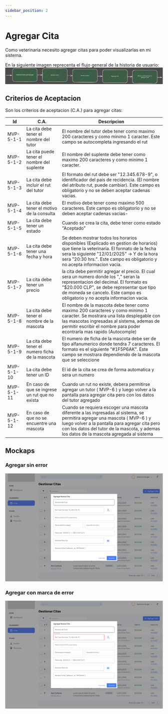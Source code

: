 ```yaml
---
sidebar_position: 2
---
```


# Agregar Cita

Como veterinaria necesito agregar citas para poder visualizarlas en mi sistema.

En la siguiente imagen reprecenta el flujo general de la historia de usuario:
![Task Flow de Gestionar citas](/img/gestionar_citas/agregar_cita/agregar_cita_diagrama.svg)

## Criterios de Aceptacion
Son los criterios de aceptacion (C.A.) para agregar citas:

| Id | C.A. | Descripcion | 
|-------------------- | -------- | -------- | 
| MVP-5-1-1 | La cita debe tener el nombre del tutor | El nombre del tutor debe tener como maximo 200 caracteres y como minimo 1 caracter. Este campo se autocompleta ingresando el rut |
| MVP-5-1-2 | La cita puede tener el nombre del suplente | El nombre del suplente debe tener como maximo 200 caracteres y como minimo 1 caracter. |
| MVP-5-1-3 | La cita debe incluir el rut del tutor | El formato del rut debe ser "12.345.678-9", o identificador del pais de recidencia. (El nombre del atributo rut, puede cambiar). Este campo es obligatorio y no se deben aceptar cadenas vacias. |
| MVP-5-1-4 | La cita debe tener el motivo de la consulta | El motivo debe tener como maximo 500 caracteres. Este campo es obligatorio y no se deben aceptar cadenas vacias- |
| MVP-5-1-5 | La cita debe tener un estado | Cuando se crea la cita, debe tener como estado "Aceptado" |
| MVP-5-1-6 | La cita debe tener una fecha y hora | Se deben mostrar todos los horarios disponibles (Explicado en gestion de horarios) que tiene la veterinaria. El formato de la fecha sera la siguiente "12/01/2025" -> Y de la hora sera "20:30 hrs.". Este campo es obligatorio y no acepta informacion vacia. |
| MVP-5-1-7 | La cita debe tener un precio | la cita debe permitir agregar el precio. El cual sera un numero donde los "," seran la representacion del decimal. El formato es "$20.000 CLP", se debe representar que tipo de moneda se cancelo. Este campo es obligatorio y no acepta informacion vacia. |
| MVP-5-1-8 | La cita debe tener el nombre de la mascota | El nombre de la mascota debe tener como maximo 200 caracteres y como minimo 1 caracter. Se mostrara una lista desplegable con las mascotas ingresadas al sistema, ademas de permitir escribir el nombre para poder econtrarla mas rapido (Autocomple) |
| MVP-5-1-9 | La cita debe tener el numero ficha de la mascota | El numero de ficha de la mascota debe ser de tipo alfanumerico donde tendra 7 caracteres. El formato es el siguiente "#1F5P6AK". Este campo se mostrara dependiendo de la mascota que se seleccione |
| MVP-5-1-10 | La cita debe tener un ID | El id de la cita se crea de forma automatica y sera un numero | 
| MVP-5-1-11 | En caso de que se ingrese un rut que no exista | Cuando un rut no existe, debera permitirse agregar un tutor ( MVP-6 ) y luego volver a la pantalla para agregar cita pero con los datos del tutor agregado |
| MVP-5-1-12 | En caso de que no se encuentre una mascota | Cuando se requiera escoger una mascota diferente a las ingresadas al sistema, se permitira agregar una mascota ( MVP-6 ) y luego  volver a la pantalla para agregar cita pero con los datos del tutor de la mascota, y ademas los datos de la mascota agregada al sistema |



## Mockaps

### Agregar sin error
![Mockap de Gestionar citas general](/img/gestionar_citas/agregar_cita/agregar_cita_mockap.svg)

### Agregar con marca de error
![Mockap de Gestionar citas tabla](/img/gestionar_citas/agregar_cita/agregar_cita_error_mockap.svg)